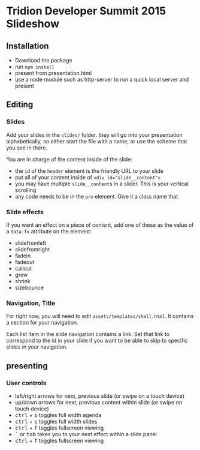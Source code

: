 # Tridion Developer Summit 2015 Slideshow

## Installation

* Download the package
* run `npm install`
* present from presentation.html
* use a node module such as http-server to run a quick local server and present


## Editing

### Slides
Add your slides in the `slides/` folder. they will go into your presentation alphabetically, so either start the file with a name, or use the scheme that you see in there. 

You are in charge of the content inside of the slide:
* the `id` of the `header` element is the friendly URL to your slide
* put all of your content inside of `<div id="slide__content">`
* you may have multiple `slide__content`s in a slider. This is your vertical scrolling
* any code needs to be in the `pre` element. Give it a class name that 

### Slide effects
If you want an effect on a piece of content, add one of these as the value of a `data-fx` attribute on the element:

* slidefromleft
* slidefromright
* fadein
* fadeout
* callout
* grow
* shrink
* sizebounce

### Navigation, Title
For right now, you will need to edit `assets/templates/shell.html`. 
It contains a section for your navigation. 

Each list item in the slide navigation contains a link. Set that link to correspond to the id in your slide if you want to be able to skip to specific slides in your navigation. 


## presenting
### User controls ####
 * left/right arrows for next, previous slide (or swipe on a touch device)
 * up/down arrows for next, previous content within slide (or swipe on touch device)
 *  <kbd>ctrl</kbd> + <kbd>i</kbd> toggles full width agenda
 *  <kbd>ctrl</kbd> + <kbd>s</kbd> toggles full width slides
 *  <kbd>ctrl</kbd> + <kbd>f</kbd> toggles fullscreen viewing
 *  <kbd>`</kbd> or <kbd>tab</kbd> takes you to your next effect within a slide panel
 *  <kbd>ctrl</kbd> + <kbd>f</kbd> toggles fullscreen viewing
